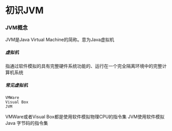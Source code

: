 # 初识JVM
### JVM概念
JVM是Java Virtual Machine的简称。意为Java虚拟机

##### 虚拟机
指通过软件模拟的具有完整硬件系统功能的、运行在一个完全隔离环境中的完整计算机系统

##### 常见虚拟机
    VMWare
    Visual Box
    JVM

VMWare或者Visual Box都是使用软件模拟物理CPU的指令集
JVM使用软件模拟Java 字节码的指令集